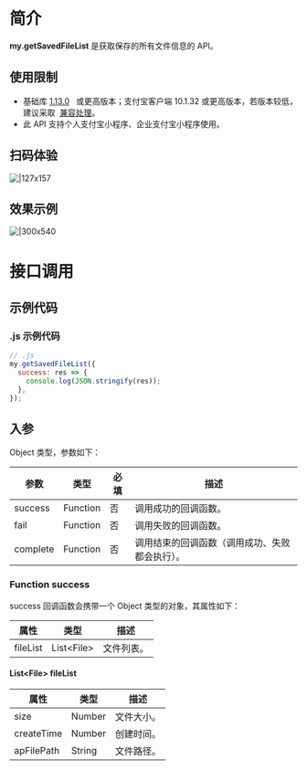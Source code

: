 # 简介

**my.getSavedFileList** 是获取保存的所有文件信息的 API。

## 使用限制

- 基础库 [1.13.0](https://opendocs.alipay.com/mini/framework/lib)   或更高版本；支付宝客户端 10.1.32 或更高版本，若版本较低，建议采取  [兼容处理](https://opendocs.alipay.com/mini/framework/compatibility)。
- 此 API 支持个人支付宝小程序、企业支付宝小程序使用。

## 扫码体验

![|127x157](https://gw.alipayobjects.com/zos/skylark-tools/public/files/b94e35a681410e53a98ad6798530878e.jpeg#align=left&display=inline&height=157&margin=%5Bobject%20Object%5D&originHeight=157&originWidth=127&status=done&style=stroke&width=127)

## 效果示例

![|300x540](https://gw.alipayobjects.com/zos/skylark-tools/public/files/9c924664a311d3bd246299d29b25a112.gif#align=left&display=inline&height=540&margin=%5Bobject%20Object%5D&originHeight=540&originWidth=300&status=done&style=stroke&width=300)

# 接口调用

## 示例代码

### .js 示例代码

```javascript
// .js
my.getSavedFileList({
  success: res => {
    console.log(JSON.stringify(res));
  },
});
```

## 入参

Object 类型，参数如下：

| **参数** | **类型** | **必填** | **描述** |
| --- | --- | --- | --- |
| success | Function | 否 | 调用成功的回调函数。 |
| fail | Function | 否 | 调用失败的回调函数。 |
| complete | Function | 否 | 调用结束的回调函数（调用成功、失败都会执行）。 |

### Function success

success 回调函数会携带一个 Object 类型的对象，其属性如下：

| **属性** | **类型**     | **描述**   |
| -------- | ------------ | ---------- |
| fileList | List\<File\> | 文件列表。 |

#### List\<File\> fileList

| **属性**   | **类型** | **描述**   |
| ---------- | -------- | ---------- |
| size       | Number   | 文件大小。 |
| createTime | Number   | 创建时间。 |
| apFilePath | String   | 文件路径。 |
